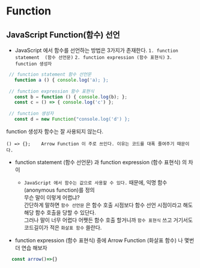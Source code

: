 # Function
## JavaScript Function(함수) 선언
 - JavaScript 에서 함수를 선언하는 방법은 3가지가 존재한다.
 `1. function statement  (함수 선언문)`
 `2. function expression (함수 표현식)`
 `3. function 생성자`  
 ```JavaScript
  // function statement 함수 선언문
    function a () { console.log('a); };
    
  // function expression 함수 표현식
    const b = function () { console.log(b); };
    const c = () => { console.log('c') };
    
  // function 생성자
    const d = new Function("console.log('d') };
 ```
 function 생성자 함수는 잘 사용되지 않는다.
 
 `() => {};    Arrow Function 이 주로 쓰인다. 이유는 코드를 대폭 줄여주기 때문이다.`
  
  - function statement (함수 선언문) 과 function expression (함수 표현식) 의 차이
    - `JavaScript 에서 함수는 값으로 사용할 수 있다.` 때문에, 익명 함수(anonymous function)를 정의  
      무슨 말이 이렇게 어렵냐?  
      간단하게 말하면 `함수 선언문` 은 함수 호출 시점보다 함수 선언 시점이라고 해도 해당 함수 호출을 당할 수 있단다.  
      그러나 말이 너무 어렵다 어쨋든 함수 호출 할거니까 `함수 표현식` 쓰고 거기서도 코드길이가 적은 `화살표 함수` 쓸란다.  
        
        
  - function expression (함수 표현식) 중에 Arrow Function (화살표 함수) 나 몇번 더 연습 해보자
      
  ```JavaScript
    const arrow()=>{}
  ```
 
 

